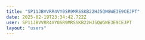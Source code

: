 ```yaml
---
title: "SP11JBVVRR4VY0SR9MRSSKB22HJ5QWGWE3E9CEJPT"
date: 2025-02-19T23:34:42.722Z
user: SP11JBVVRR4VY0SR9MRSSKB22HJ5QWGWE3E9CEJPT
layout: "users"
---
```

    